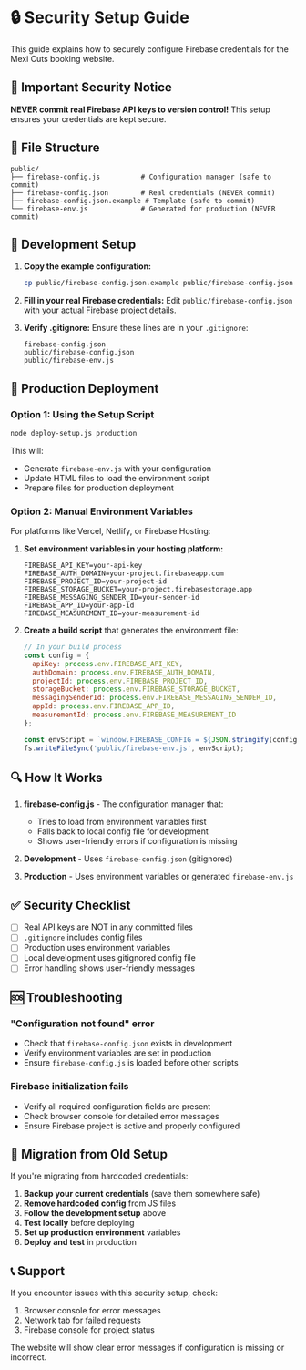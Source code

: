 # 🔒 Security Setup Guide

This guide explains how to securely configure Firebase credentials for the Mexi Cuts booking website.

## 🚨 Important Security Notice

**NEVER commit real Firebase API keys to version control!** This setup ensures your credentials are kept secure.

## 📁 File Structure

```
public/
├── firebase-config.js          # Configuration manager (safe to commit)
├── firebase-config.json        # Real credentials (NEVER commit)
├── firebase-config.json.example # Template (safe to commit)
└── firebase-env.js             # Generated for production (NEVER commit)
```

## 🔧 Development Setup

1. **Copy the example configuration:**
   ```bash
   cp public/firebase-config.json.example public/firebase-config.json
   ```

2. **Fill in your real Firebase credentials:**
   Edit `public/firebase-config.json` with your actual Firebase project details.

3. **Verify .gitignore:**
   Ensure these lines are in your `.gitignore`:
   ```
   firebase-config.json
   public/firebase-config.json
   public/firebase-env.js
   ```

## 🚀 Production Deployment

### Option 1: Using the Setup Script
```bash
node deploy-setup.js production
```

This will:
- Generate `firebase-env.js` with your configuration
- Update HTML files to load the environment script
- Prepare files for production deployment

### Option 2: Manual Environment Variables

For platforms like Vercel, Netlify, or Firebase Hosting:

1. **Set environment variables in your hosting platform:**
   ```
   FIREBASE_API_KEY=your-api-key
   FIREBASE_AUTH_DOMAIN=your-project.firebaseapp.com
   FIREBASE_PROJECT_ID=your-project-id
   FIREBASE_STORAGE_BUCKET=your-project.firebasestorage.app
   FIREBASE_MESSAGING_SENDER_ID=your-sender-id
   FIREBASE_APP_ID=your-app-id
   FIREBASE_MEASUREMENT_ID=your-measurement-id
   ```

2. **Create a build script** that generates the environment file:
   ```javascript
   // In your build process
   const config = {
     apiKey: process.env.FIREBASE_API_KEY,
     authDomain: process.env.FIREBASE_AUTH_DOMAIN,
     projectId: process.env.FIREBASE_PROJECT_ID,
     storageBucket: process.env.FIREBASE_STORAGE_BUCKET,
     messagingSenderId: process.env.FIREBASE_MESSAGING_SENDER_ID,
     appId: process.env.FIREBASE_APP_ID,
     measurementId: process.env.FIREBASE_MEASUREMENT_ID
   };
   
   const envScript = `window.FIREBASE_CONFIG = ${JSON.stringify(config)};`;
   fs.writeFileSync('public/firebase-env.js', envScript);
   ```

## 🔍 How It Works

1. **firebase-config.js** - The configuration manager that:
   - Tries to load from environment variables first
   - Falls back to local config file for development
   - Shows user-friendly errors if configuration is missing

2. **Development** - Uses `firebase-config.json` (gitignored)
3. **Production** - Uses environment variables or generated `firebase-env.js`

## ✅ Security Checklist

- [ ] Real API keys are NOT in any committed files
- [ ] `.gitignore` includes config files
- [ ] Production uses environment variables
- [ ] Local development uses gitignored config file
- [ ] Error handling shows user-friendly messages

## 🆘 Troubleshooting

### "Configuration not found" error
- Check that `firebase-config.json` exists in development
- Verify environment variables are set in production
- Ensure `firebase-config.js` is loaded before other scripts

### Firebase initialization fails
- Verify all required configuration fields are present
- Check browser console for detailed error messages
- Ensure Firebase project is active and properly configured

## 🔄 Migration from Old Setup

If you're migrating from hardcoded credentials:

1. **Backup your current credentials** (save them somewhere safe)
2. **Remove hardcoded config** from JS files
3. **Follow the development setup** above
4. **Test locally** before deploying
5. **Set up production environment** variables
6. **Deploy and test** in production

## 📞 Support

If you encounter issues with this security setup, check:
1. Browser console for error messages
2. Network tab for failed requests
3. Firebase console for project status

The website will show clear error messages if configuration is missing or incorrect.
